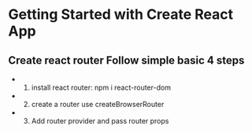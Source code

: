# Getting Started with Create React App

## Create react router Follow simple basic 4 steps
 * 1. install react router: npm i react-router-dom
 * 2. create a router use createBrowserRouter
 * 3. Add router provider and pass router props 
 
